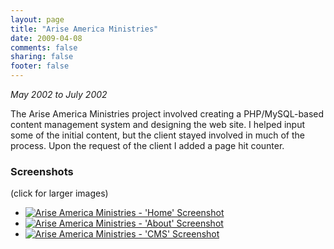 ```yaml
---
layout: page
title: "Arise America Ministries"
date: 2009-04-08
comments: false
sharing: false
footer: false
---
```


*May 2002 to July 2002*

The Arise America Ministries project involved creating a PHP/MySQL-based content management system and designing the web site. I helped input some of the initial content, but the client stayed involved in much of the process. Upon the request of the client I added a page hit counter.

### Screenshots

(click for larger images)

<ul class="portfolio">
	<li>
		<a href="{{ root_url }}/assets/custom/work-experience/portfolio/screenshots/original/ariseamerica_home.png" target="_blank">
			<img src="{{ root_url }}/assets/custom/work-experience/portfolio/screenshots/thumbnail/ariseamerica_home.png" alt="Arise America Ministries - 'Home' Screenshot">
		</a>
	</li>
	<li>
		<a href="{{ root_url }}/assets/custom/work-experience/portfolio/screenshots/original/ariseamerica_about.png" target="_blank">
			<img src="{{ root_url }}/assets/custom/work-experience/portfolio/screenshots/thumbnail/ariseamerica_about.png" alt="Arise America Ministries - 'About' Screenshot">
		</a>
	</li>
	<li>
		<a href="{{ root_url }}/assets/custom/work-experience/portfolio/screenshots/original/ariseamerica_cms.png" target="_blank">
			<img src="{{ root_url }}/assets/custom/work-experience/portfolio/screenshots/thumbnail/ariseamerica_cms.png" alt="Arise America Ministries - 'CMS' Screenshot">
		</a>
	</li>
</ul>